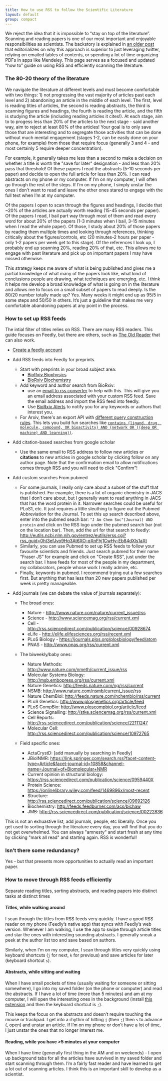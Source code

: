 ```yaml
---
title: How to use RSS to follow the Scientific Literature
layout: default
group: compact
---
```


We reject the idea that it is impossible to “stay on top of the literature”. Scanning and reading papers is one of our most important and enjoyable responsibilities as scientists. The backstory is explained in [an older post](https://fraserlab.com/2013/09/28/The-Fraser-Lab-method-of-following-the-scientific-literature/) that editorializes on why this approach is superior to just leveraging twitter, relyiing on emailed tables of contents, or spending a lot of time organizing PDFs in apps like Mendeley. This page serves as a focused and updated “how to” guide on using RSS and efficiently scanning the literature.

### The 80-20 theory of the literature

We navigate the literature at different levels and must become comfortable with two things: 1) not progressing the vast majority of articles past each level and 2) abandoning an article in the middle of each level. The first, level is reading titles of articles, the second is reading abstracts, the third is scanning figures and headings, the fourth is reading the article, and the fifth is studying the article (including reading articles it cites!). At each stage, aim to to progess less than 20% of the articles to the next stage - said another way, aim to reject at least 80% of the articles! Your goal is to only save those that are interesting and to segregate those activities that can be done without much mental engagement (stages 1-2, can be easily done on your phone, for example) from those that require focus (generally 3 and 4 - and most certainly 5 require deeper concentration).

For example, it generally takes me less than a second to make a decision on whether a title is worth the "save for later" designation - and less than 20% pass that threshold! Of these papers I read the abstracts (5-10 seconds per paper) and decide to open the full article for less than 20%.  I can read abstracts on my phone or my computer. If I’m on my computer, I will often go through the rest of the steps. If I’m on my phone, I simply unstar the ones I don’t want to read and leave the other ones stared to engage with the full text when I’m at my computer.

Of the papers I open to scan through the figures and headings, I decide that ~20% of the articles are actually worth reading (15-45 seconds per paper).   Of the papers I read, I bail part way through most of them and read every word for about 20% of the papers (1-3 minutes when I bail, 3-15 minutes when I read the whole paper). Of those, I study about 20% of those papers by reading them multiple times and looking through references, thinking critically about the figures/controls, etc (20 minutes-2 hours per paper - only 1-2 papers per week get to this stage). Of the references I look up, I probably end up scanning 20%, reading 20% of that, etc. This allows me to engage with past literature and pick up on important papers I may have missed otherwise.

This strategy keeps me aware of what is being published and gives me a partial knowledge of what many of the papers look like, what kind of conclusions people are drawing, what techniques are emerging, etc.  I think it helps me develop a broad knowledge of what is going on in the literature and allows me to focus on a small subset of papers to read deeply. Is the 80/20 number totally made up? Yes. Many weeks it might end up as 95/5 in some steps and 50/50 in others.  It’s just a guideline that makes me very comfortable abandoning papers at any point in the process.

### How to set up RSS feeds

The intial filter of titles relies on RSS. There are many RSS readers. This guide focuses on Feedly, but there are others, such as [The Old Reader](http://theoldreader.com/) that can also work.

* [Create a feedly account](http://cloud.feedly.com/#start)
* Add RSS feeds into Feedly for preprints.
  * Start with preprints in your broad subject area:
    * [BioRxiv Biophysics](https://connect.biorxiv.org/biorxiv_xml.php?subject=biophysics)
    * [BioRxiv Biochemistry](http://connect.biorxiv.org/biorxiv_xml.php?subject=biochemistry)
  * Add keyword and author search from BioRxiv:
    * use an [email to rss converter](https://www.kill-the-newsletter.com/) to help with this. This will give you an email address associated with your custom RSS feed. Save the email address and import the RSS feed into feedly.
    * Use [BioRxiv Alerts](https://www.biorxiv.org/alerts) to notify you for any keywords or authors that interest you.
  * For Arxiv, there's an export API with [different query construction rules](https://arxiv.org/help/api/user-manual#query_details). This lets you build fun searches like [`contains (ligand, drug, molecule, compound, OR bioactivity) AND (network OR ((deep OR machine) AND learning))`](http://export.arxiv.org/api/query?search_query=all:%28ligand+OR+drug+OR+molecule+OR+compound+OR+bioactivity%29+AND+%28network+OR+%28%28deep+OR+machine%29+AND+learning%29%29).
* Add citation-based searches from google scholar
  * Use the same email to RSS address to follow new articles or **citations** to new articles in google scholar by clicking follow on any author page. Note that the confirmation email to allow notifications comes through RSS and you will need to click "Confirm"!
* Add custom searches From pubmed
  * For some journals, I really only care about a subset of the stuff that is published. For example, there is a lot of organic chemistry in JACS that I don’t care about, but I generally want  to read anything in JACS that has the word protein in it. Narrower searches could be useful for PLoS1, etc. It just requires a little sleuthing to figure out the Pubmed Abbreviation for the Journal. To set this up search described above, enter into the pubmed seach bar: `"J Am Chem Soc"[Journal] AND protein` and click on the RSS logo under the pubmed search bar (not on the location bar). Then, add the url for that search to feedly: <http://eutils.ncbi.nlm.nih.gov/entrez/eutils/erss.cgi?rss_guid=0ht3efJvo9Hq3At6XO-qXnFhj1CwHy-Eb84dXls1aXt>
  * Similarly, you can use Pubmed to set up RSS feeds to follow your favourite scientists and friends. Just search pubmed for their name “Fraser JS” for example and click on "Create RSS", just under the search bar.  I have feeds for most of the people in my department, my collaborators, people whose work I really admire, etc.
  * Finally, keywords in pubmed. I recommend trying out a few searches first. But anything that has less than 20 new papers published per week is pretty manageable.

* Add journals (we can debate the value of journals separately):
  * The broad ones:
    * Nature - <http://www.nature.com/nature/current_issue/rss>
    * Science - <http://www.sciencemag.org/rss/current.xml>
    * Cell - <http://rss.sciencedirect.com/publication/science/00928674>
    * eLife - <http://elife.elifesciences.org/rss/recent.xml>
    * PLoS Biology - <https://journals.plos.org/plosbiology/feed/atom>
    * PNAS - <http://www.pnas.org/rss/current.xml>
  * The biweekly/baby ones:
    * Nature Methods: <http://www.nature.com/nmeth/current_issue/rss>
    * Molecular Systems Biology: <http://msb.embopress.org/rss/current.xml>
    * Nature Genetics: <http://feeds.nature.com/ng/rss/current>
    * NSMB: <http://www.nature.com/nsmb/current_issue/rss>
    * Nature ChemBiol: <http://feeds.nature.com/nchembio/rss/current>
    * PLoS Genetics: <http://www.plosgenetics.org/article/feed>
    * PLoS CompBio: <http://www.ploscompbiol.org/article/feed>
    * Science Signalling: <http://stke.sciencemag.org/rss/current.xml>
    * Cell Reports: <http://rss.sciencedirect.com/publication/science/22111247>
    * Molecular Cell: <http://rss.sciencedirect.com/publication/science/10972765>

  * Field specific ones: 
    * ActaCrystD: \[add manually by searching in Feedly\]
    * JBiolNMR: <https://link.springer.com/search.rss?facet-content-type=Article&facet-journal-id=10858&channel-name=Journal+of+Biomolecular+NMR>
    * Current opinion in structural biology: <https://rss.sciencedirect.com/publication/science/0959440X>
    * Protein Science: <https://onlinelibrary.wiley.com/feed/1469896x/most-recent>
    * Structure: <http://rss.sciencedirect.com/publication/science/09692126>
    * Biochemistry: <http://feeds.feedburner.com/acs/bichaw>
    * JMB: <http://rss.sciencedirect.com/publication/science/00222836>

This is not an exhuastive list, add journals, people, etc liberally. Once you get used to sorting through the literature every day, you will find that you do not get overwhelmed. You can always "amnesty" and start fresh at any time by clicking "mark all read" and starting again. RSS is wonderful!
### Isn’t there some redundancy?

Yes - but that presents more opportunities to actually read an important paper.

### How to move through RSS feeds efficiently

Separate reading titles, sorting abstracts, and reading papers into distinct tasks at distinct times

#### Titles, while walking around

I scan through the titles from RSS feeds very quickly. I have a good RSS reader on my phone (Feedly’s native app) that syncs with Feedly’s web version. Whenever I am walking, I use the app to swipe through article titles and star the ones with interesting sounding abstracts. I generally sneak a peek at the author list too and save based on authors.

Similarly, when I’m on my computer, I scan through titles very quickly using keyboard shortcuts (`j` for next, `k` for previous) and save articles for later (keyboard shortcut `s`).  

#### Abstracts, while sitting and waiting

When I have small pockets of time (usually waiting for someone or sitting somewhere), I go into my saved folder (on the phone or computer) and read the abstracts.  If I have a lot of time (more than 5 minutes) and am at my computer, I will open the interesting ones in the background (install [this extension](https://chrome.google.com/webstore/detail/feedly-background-tab/gjlijkhcebalcchkhgaiflaooghmoegk) and then the keyboard shortcut is `;`).

This keeps the focus on the abstracts and doesn’t require touching the mouse or trackpad.  I get into a rhythm of hitting `j` (then `;`) then `s` to advance (, open) and unstar an article.  If I’m on my phone or don’t have a lot of time, I just unstar the ones that no longer interest me.

#### Reading, while you have >5 minutes at your computer

When I have time (generally first thing in the AM and on weekends) - I open up background tabs for all the articles have survived in my saved folder and start scanning through them.  I’m a fairly fast reader and have learned to get a lot out of scanning articles. I think this is an important skill to develop as a scientist.
